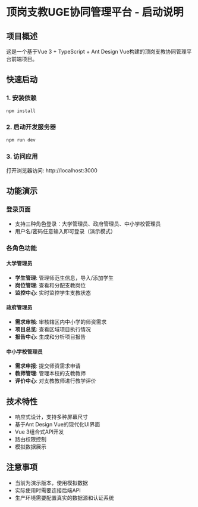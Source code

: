 # 顶岗支教UGE协同管理平台 - 启动说明

## 项目概述
这是一个基于Vue 3 + TypeScript + Ant Design Vue构建的顶岗支教协同管理平台前端项目。

## 快速启动

### 1. 安装依赖
```bash
npm install
```

### 2. 启动开发服务器
```bash
npm run dev
```

### 3. 访问应用
打开浏览器访问: http://localhost:3000

## 功能演示

### 登录页面
- 支持三种角色登录：大学管理员、政府管理员、中小学校管理员
- 用户名/密码任意输入即可登录（演示模式）

### 各角色功能

#### 大学管理员
- **学生管理**: 管理师范生信息，导入/添加学生
- **岗位管理**: 查看和分配支教岗位
- **监控中心**: 实时监控学生支教状态

#### 政府管理员  
- **需求审核**: 审核辖区内中小学的师资需求
- **项目总览**: 查看区域项目执行情况
- **报告中心**: 生成和分析项目报告

#### 中小学校管理员
- **需求申报**: 提交师资需求申请
- **教师管理**: 管理本校的支教教师
- **评价中心**: 对支教教师进行教学评价

## 技术特性
- 响应式设计，支持多种屏幕尺寸
- 基于Ant Design Vue的现代化UI界面
- Vue 3组合式API开发
- 路由权限控制
- 模拟数据展示

## 注意事项
- 当前为演示版本，使用模拟数据
- 实际使用时需要连接后端API
- 生产环境需要配置真实的数据源和认证系统